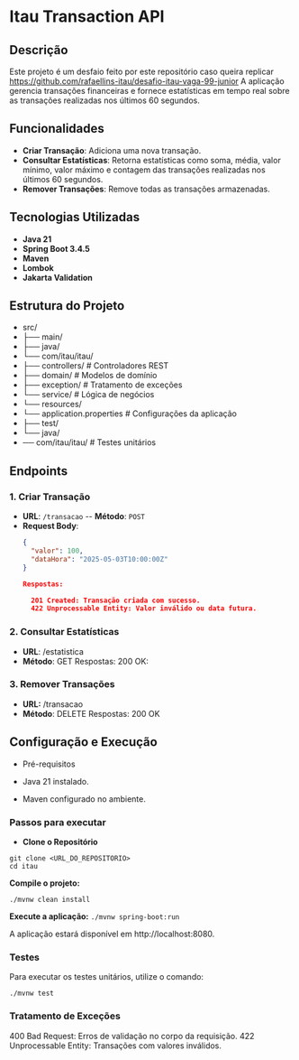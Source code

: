 # Itau Transaction API

## Descrição

Este projeto é um desfaio feito por este repositório caso queira replicar https://github.com/rafaellins-itau/desafio-itau-vaga-99-junior
A aplicação gerencia transações financeiras e fornece estatísticas em tempo real sobre as transações realizadas nos últimos 60 segundos.

## Funcionalidades

- **Criar Transação**: Adiciona uma nova transação.
- **Consultar Estatísticas**: Retorna estatísticas como soma, média, valor mínimo, valor máximo e contagem das transações realizadas nos últimos 60 segundos.
- **Remover Transações**: Remove todas as transações armazenadas.

## Tecnologias Utilizadas

- **Java 21**
- **Spring Boot 3.4.5**
- **Maven**
- **Lombok**
- **Jakarta Validation**

## Estrutura do Projeto
- src/ 
- ├── main/ 
- ├── java/ 
- └── com/itau/itau/ 
-    ├── controllers/ # Controladores REST 
-    ├── domain/ # Modelos de domínio 
-    ├── exception/ # Tratamento de exceções 
-    └── service/ # Lógica de negócios 
-    └── resources/ 
-    └── application.properties # Configurações da aplicação 
-    ├── test/ 
-    └── java/ 
-    ── com/itau/itau/ # Testes unitários


## Endpoints

### 1. Criar Transação
- **URL**: `/transacao`
-- ****Método****: `POST`
- **Request Body**:
  ```json
  {
    "valor": 100,
    "dataHora": "2025-05-03T10:00:00Z"
  }

  Respostas:

    201 Created: Transação criada com sucesso.
    422 Unprocessable Entity: Valor inválido ou data futura.
### 2. Consultar Estatísticas
-    **URL**: /estatistica
-    **Método**: GET
    Respostas: 
    200 OK: 
### 3. Remover Transações
-    **URL:** /transacao
-    **Método**: DELETE
    Respostas:
        200 OK



## Configuração e Execução
-    Pré-requisitos

   - Java 21 instalado.
   - Maven configurado no ambiente.

### Passos para executar



- **Clone o Repositório**

```
git clone <URL_DO_REPOSITORIO>
cd itau
```

 **Compile o projeto:**

`./mvnw clean install`

**Execute a aplicação:**
`./mvnw spring-boot:run`

A aplicação estará disponível em http://localhost:8080.

### Testes
Para executar os testes unitários, utilize o comando:

`./mvnw test`

### Tratamento de Exceções

400 Bad Request: Erros de validação no corpo da requisição.
422 Unprocessable Entity: Transações com valores inválidos.
